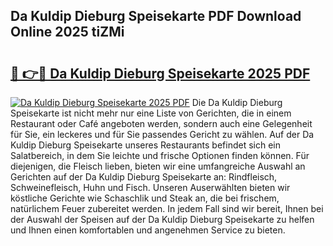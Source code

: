 ## Da Kuldip Dieburg Speisekarte PDF Download Online 2025 tiZMi

# <h2><a href="http://gcbkm1d.nevu.top/?p=Da+Kuldip+Dieburg+Speisekarte">🔗 👉🔴 Da Kuldip Dieburg Speisekarte 2025 PDF</a></h2>

[![Da Kuldip Dieburg Speisekarte 2025 PDF](https://i.imgur.com/dBaPXMq.png)](http://gcbkm1d.nevu.top/?p=Da+Kuldip+Dieburg+Speisekarte)
Die Da Kuldip Dieburg Speisekarte ist nicht mehr nur eine Liste von Gerichten, die in einem Restaurant oder Café angeboten werden, sondern auch eine Gelegenheit für Sie, ein leckeres und für Sie passendes Gericht zu wählen. Auf der Da Kuldip Dieburg Speisekarte unseres Restaurants befindet sich ein Salatbereich, in dem Sie leichte und frische Optionen finden können. Für diejenigen, die Fleisch lieben, bieten wir eine umfangreiche Auswahl an Gerichten auf der Da Kuldip Dieburg Speisekarte an: Rindfleisch, Schweinefleisch, Huhn und Fisch. Unseren Auserwählten bieten wir köstliche Gerichte wie Schaschlik und Steak an, die bei frischem, natürlichem Feuer zubereitet werden. In jedem Fall sind wir bereit, Ihnen bei der Auswahl der Speisen auf der Da Kuldip Dieburg Speisekarte zu helfen und Ihnen einen komfortablen und angenehmen Service zu bieten.

